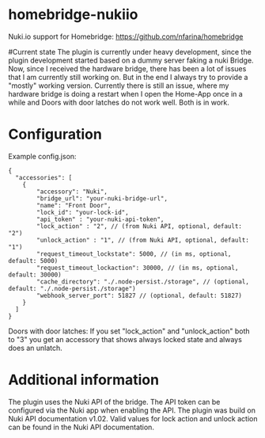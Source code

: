 # homebridge-nukiio
Nuki.io support for Homebridge: https://github.com/nfarina/homebridge 

#Current state
The plugin is currently under heavy development, since the plugin development started based on a dummy server faking a nuki Bridge. 
Now, since I received the hardware bridge, there has been a lot of issues that I am currently still working on. 
But in the end I always try to provide a "mostly" working version. Currently there is still an issue, where my hardware bridge is 
doing a restart when I open the Home-App once in a while and Doors with door latches do not work well. Both is in work.

# Configuration
Example config.json:

    {
      "accessories": [
        {
            "accessory": "Nuki",
            "bridge_url": "your-nuki-bridge-url",
            "name": "Front Door",
            "lock_id": "your-lock-id",
            "api_token" : "your-nuki-api-token",
            "lock_action" : "2", // (from Nuki API, optional, default: "2")
            "unlock_action" : "1", // (from Nuki API, optional, default: "1")
            "request_timeout_lockstate": 5000, // (in ms, optional, default: 5000)
            "request_timeout_lockaction": 30000, // (in ms, optional, default: 30000)
            "cache_directory": "./.node-persist./storage", // (optional, default: "./.node-persist./storage")
            "webhook_server_port": 51827 // (optional, default: 51827)
        }
      ]
    }

Doors with door latches: If you set "lock_action" and "unlock_action" both to "3" you get an accessory that shows always locked state and always does an unlatch.

# Additional information
The plugin uses the Nuki API of the bridge. The API token can be configured via the Nuki app when enabling the API.
The plugin was build on Nuki API documentation v1.02. Valid values for lock action and unlock action can be found in the Nuki API documentation.
